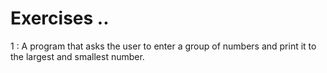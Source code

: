 # Exercises ..

1 : A program that asks the user to enter a group of numbers and print it to the largest and smallest number.

